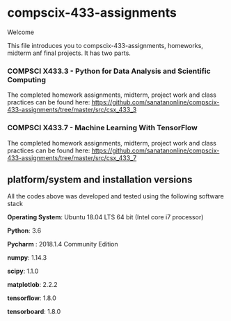 # compscix-433-assignments

Welcome

This file introduces you to compscix-433-assignments, homeworks, midterm anf final projects. It has two parts.

### COMPSCI X433.3 - Python for Data Analysis and Scientific Computing

The completed homework assignments, midterm, project work and class practices can be found here:
https://github.com/sanatanonline/compscix-433-assignments/tree/master/src/csx_433_3

### COMPSCI X433.7 - Machine Learning With TensorFlow

The completed homework assignments, midterm, project work and class practices can be found here:
https://github.com/sanatanonline/compscix-433-assignments/tree/master/src/csx_433_7

## platform/system and installation versions

All the codes above was developed and tested using the following software stack

**Operating System**: Ubuntu 18.04 LTS 64 bit (Intel core i7 processor)

**Python**: 3.6

**Pycharm** : 2018.1.4 Community Edition

**numpy**: 1.14.3

**scipy**: 1.1.0

**matplotlob**: 2.2.2

**tensorflow**: 1.8.0

**tensorboard**: 1.8.0

